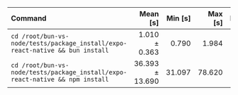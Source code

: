 | Command | Mean [s] | Min [s] | Max [s] | Relative |
|:---|---:|---:|---:|---:|
| `cd /root/bun-vs-node/tests/package_install/expo-react-native && bun install` | 1.010 ± 0.363 | 0.790 | 1.984 | 1.00 |
| `cd /root/bun-vs-node/tests/package_install/expo-react-native && npm install` | 36.393 ± 13.690 | 31.097 | 78.620 | 36.03 ± 18.75 |
